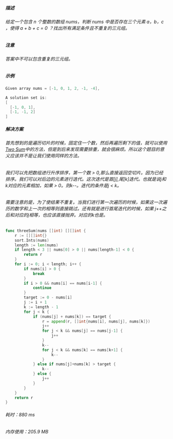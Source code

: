 ##### 描述
###### 给定一个包含 n 个整数的数组 nums，判断 nums 中是否存在三个元素 a，b，c ，使得 a + b + c = 0 ？找出所有满足条件且不重复的三元组。
##### 注意
###### 答案中不可以包含重复的三元组。
##### 示例
```go
Given array nums = [-1, 0, 1, 2, -1, -4],

A solution set is:
[
  [-1, 0, 1],
  [-1, -1, 2]
]
```
##### 解决方案
###### 首先想到的是遍历切片的时候，固定住一个数，然后再遍历剩下的值，就可以使用[Two Sum](./TwoSum.md)中的方法，但是到后来发现需要排重，就会很麻烦。所以这个题目的意义应该并不是让我们使用同样的方法。
###### 我们可以先把数组进行升序排序，第一个数 > 0,那么直接返回空切片。因为已经排序。我们可以对后边的元素进行迭代。这次迭代是首[j],尾[k]迭代。也就是说j和k对应的元素相加，如果 > 0。则k--。迭代的条件是j < k。
###### 需要注意的是，为了使结果不重复。当我们进行第一次遍历的时候，如果这一次遍历的数字和上一次的相等则直接跳过。还有就是进行首尾迭代的时候，如果 j++之后和对应的j相等，也应该直接抛弃。对应的k也是。
```go
func threeSum(nums []int) [][]int {
	r := [][]int{}
	sort.Ints(nums)
	length := len(nums)
	if length < 3 || nums[0] > 0 || nums[length-1] < 0 {
		return r
	}
	for i := 0; i < length; i++ {
		if nums[i] > 0 {
			break
		}
		if i > 0 && nums[i] == nums[i-1] {
			continue
		}
		target := 0 - nums[i]
		j := i + 1
		k := length - 1
		for j < k {
			if (nums[j] + nums[k]) == target {
				r = append(r, []int{nums[i], nums[j], nums[k]})
				j++
				for j < k && nums[j] == nums[j-1] {
					j++
				}
				k--
				for j < k && nums[k] == nums[k+1] {
					k--
				}
			} else if nums[j]+nums[k] > target {
				k--
			} else {
				j++
			}
		}
	}
	return r
}
```
###### 耗时：880 ms
###### 内存使用：205.9 MB
